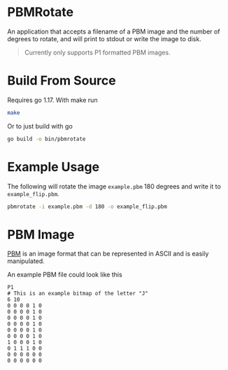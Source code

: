 # PBMRotate

An application that accepts a filename of a PBM image and the number of degrees
to rotate, and will print to stdout or write the image to disk.

> Currently only supports P1 formatted PBM images.

# Build From Source

Requires go 1.17. With make run

```bash
make
```

Or to just build with go

```bash
go build -o bin/pbmrotate
```

# Example Usage

The following will rotate the image `example.pbm` 180 degrees and write it to
`example_flip.pbm`.

```bash
pbmrotate -i example.pbm -d 180 -o example_flip.pbm
```

# PBM Image

[PBM](https://en.wikipedia.org/wiki/Netpbm) is an image format that can be
represented in ASCII and is easily manipulated.

An example PBM file could look like this

```
P1
# This is an example bitmap of the letter "J"
6 10
0 0 0 0 1 0
0 0 0 0 1 0
0 0 0 0 1 0
0 0 0 0 1 0
0 0 0 0 1 0
0 0 0 0 1 0
1 0 0 0 1 0
0 1 1 1 0 0
0 0 0 0 0 0
0 0 0 0 0 0
```
